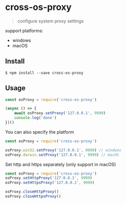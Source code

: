 # cross-os-proxy

> configure system proxy settings

support platforms: 
- windows
- macOS

## Install
```
$ npm install --save cross-os-proxy
```

## Usage

```javascript
const osProxy = require('cross-os-proxy')

(async () => {
    await osProxy.setProxy('127.0.0.1', 9999)
    console.log('done')
})()

```

You can also specify the platform

```javascript
const osProxy = require('cross-os-proxy')

osProxy.win32.setProxy('127.0.0.1', 9999) // windwos
osProxy.darwin.setProxy('127.0.0.1', 9999) // macOS
```


Set http and https separately (only support in macOS)

```javascript
const osProxy = require('cross-os-proxy')
osProxy.setHttpProxy('127.0.0.1', 9999)
osProxy.setHttpsProxy('127.0.0.1', 9999)

osProxy.closeHttpProxy()
osProxy.closeHttpsProxy()
```

